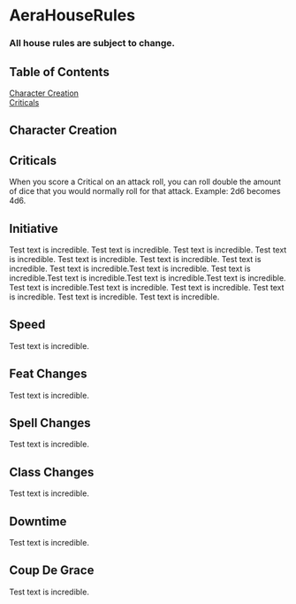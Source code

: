 # AeraHouseRules

### All house rules are subject to change.

## Table of Contents
[Character Creation](https://github.com/KitGM/AeraHouseRules#character-creation)  
[Criticals](https://github.com/KitGM/AeraHouseRules#Criticals)

## Character Creation

## Criticals
When you score a Critical on an attack roll, you can roll double the amount of dice that you would normally roll for that attack. Example: 2d6 becomes 4d6.

## Initiative

Test text is incredible. Test text is incredible. Test text is incredible. Test text is incredible. Test text is incredible. Test text is incredible. Test text is incredible. Test text is incredible.Test text is incredible. Test text is incredible.Test text is incredible.Test text is incredible.Test text is incredible. Test text is incredible.Test text is incredible.
Test text is incredible.
Test text is incredible.
Test text is incredible.
Test text is incredible.

## Speed

Test text is incredible.

## Feat Changes

Test text is incredible.

## Spell Changes

Test text is incredible.

## Class Changes

Test text is incredible.

## Downtime

Test text is incredible.

## Coup De Grace

Test text is incredible.
